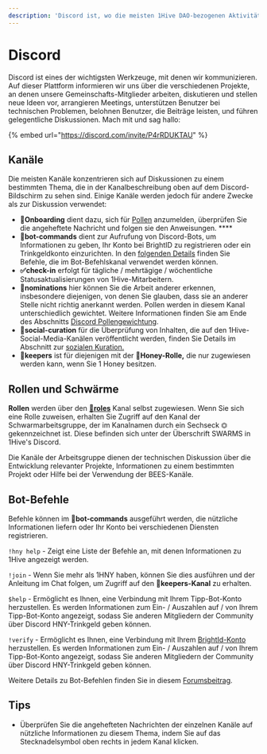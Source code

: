 ```yaml
---
description: 'Discord ist, wo die meisten 1Hive DAO-bezogenen Aktivitäten summen.'
---
```


# Discord

Discord ist eines der wichtigsten Werkzeuge, mit denen wir kommunizieren. Auf dieser Plattform informieren wir uns über die verschiedenen Projekte, an denen unsere Gemeinschafts-Mitglieder arbeiten, diskutieren und stellen neue Ideen vor, arrangieren Meetings, unterstützen Benutzer bei technischen Problemen, belohnen Benutzer, die Beiträge leisten, und führen gelegentliche Diskussionen. Mach mit und sag hallo:

{% embed url="https://discord.com/invite/P4rRDUKTAU" %}

## Kanäle

Die meisten Kanäle konzentrieren sich auf Diskussionen zu einem bestimmten Thema, die in der Kanalbeschreibung oben auf dem Discord-Bildschirm zu sehen sind. Einige Kanäle werden jedoch für andere Zwecke als zur Diskussion verwendet:

* **🐛Onboarding** dient dazu, sich für [Pollen](../pollen.md) anzumelden, überprüfen Sie die angeheftete Nachricht und folgen sie den Anweisungen. ****
* **🤖bot-commands** dient zur Aufrufung von Discord-Bots, um Informationen zu geben, Ihr Konto bei BrightID zu registrieren oder ein Trinkgeldkonto einzurichten. In den [folgenden Details](./#bot-commands) finden Sie Befehle, die im Bot-Befehlskanal verwendet werden können.
* **✅check-in** erfolgt für tägliche / mehrtägige / wöchentliche Statusaktualisierungen von 1Hive-Mitarbeitern.
* **🍄nominations** hier können Sie die Arbeit anderer erkennen, insbesondere diejenigen, von denen Sie glauben, dass sie an anderer Stelle nicht richtig anerkannt werden. Pollen werden in diesem Kanal unterschiedlich gewichtet. Weitere Informationen finden Sie am Ende des Abschnitts [Discord Pollengewichtung](../pollen.md#discord-pollen-weights).
* 🐝**social-curation** für die Überprüfung von Inhalten, die auf den 1Hive-Social-Media-Kanälen veröffentlicht werden, finden Sie Details im Abschnitt zur [sozialen Kuration.](social-curation.md) 
* 🍯**keepers** ist für diejenigen mit der **🍯Honey-Rolle,** die nur zugewiesen werden kann, wenn Sie 1 Honey besitzen.

## Rollen und Schwärme

**Rollen** werden über den [🧚**roles**](https://discord.gg/63Z3MrEcM7) Kanal selbst zugewiesen. Wenn Sie sich eine Rolle zuweisen, erhalten Sie Zugriff auf den Kanal der Schwarmarbeitsgruppe, der im Kanalnamen durch ein Sechseck ⏣ gekennzeichnet ist. Diese befinden sich unter der Überschrift SWARMS in 1Hive's Discord.  


Die Kanäle der Arbeitsgruppe dienen der technischen Diskussion über die Entwicklung relevanter Projekte, Informationen zu einem bestimmten Projekt oder Hilfe bei der Verwendung der BEES-Kanäle.  


## **Bot-Befehle**

Befehle können im **🤖bot-commands** ausgeführt werden, die nützliche Informationen liefern oder Ihr Konto bei verschiedenen Diensten registrieren.

`!hny help` - Zeigt eine Liste der Befehle an, mit denen Informationen zu 1Hive angezeigt werden.

`!join` - Wenn Sie mehr als 1HNY haben, können Sie dies ausführen und der Anleitung im Chat folgen, um Zugriff auf den **🍯keepers-Kanal** zu erhalten.

`$help` -  Ermöglicht es Ihnen, eine Verbindung mit Ihrem Tipp-Bot-Konto herzustellen. Es werden Informationen zum Ein- / Auszahlen auf / von Ihrem Tipp-Bot-Konto angezeigt, sodass Sie anderen Mitgliedern der Community über Discord HNY-Trinkgeld geben können.

`!verify` - Ermöglicht es Ihnen, eine Verbindung mit Ihrem [BrightId-Konto](../../guides/brightid.md) herzustellen. Es werden Informationen zum Ein- / Auszahlen auf / von Ihrem Tipp-Bot-Konto angezeigt, sodass Sie anderen Mitgliedern der Community über Discord HNY-Trinkgeld geben können.

Weitere Details zu Bot-Befehlen finden Sie in diesem [Forumsbeitrag](https://forum.1hive.org/t/discord-bot-commands/1298/2).

## **Tips**

* Überprüfen Sie die angehefteten Nachrichten der einzelnen Kanäle auf nützliche Informationen zu diesem Thema, indem Sie auf das Stecknadelsymbol oben rechts in jedem Kanal klicken.

